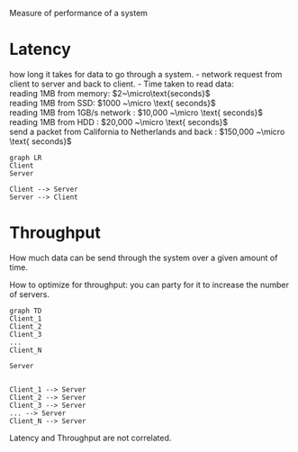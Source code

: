 Measure of performance of a system

# Latency
how long it takes for data to go through a system. 
	- network request  from client to server and back to client.
	- Time taken to read data:   
		reading 1MB from memory: $2~\micro\text{seconds}$   
		reading 1MB from SSD: $1000 ~\micro \text{ seconds}$  
		reading 1MB from 1GB/s network : $10,000 ~\micro \text{ seconds}$  
		reading 1MB from HDD : $20,000 ~\micro \text{ seconds}$  
		send a packet from California to Netherlands and back : $150,000 ~\micro \text{ seconds}$
		
```mermaid
graph LR
Client
Server

Client --> Server
Server --> Client
```


# Throughput
How much data can be send through the system over a given amount of time.

How to optimize for throughput: you can party for it to increase the number of servers.

```mermaid
graph TD
Client_1
Client_2
Client_3
...
Client_N

Server


Client_1 --> Server
Client_2 --> Server
Client_3 --> Server
... --> Server
Client_N --> Server
```


Latency and Throughput are not correlated.